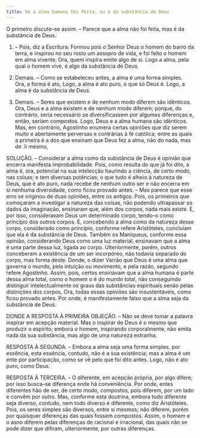 ```yaml
---
title: Se a alma humana foi feita, ou é da substância de Deus
---
```


O primeiro discute–se assim. – Parece que a alma não foi feita, mas é da substância de Deus.  

1. – Pois, diz a Escritura: Formou pois o Senhor Deus o homem do barro da terra, e inspirou no seu rosto um assopro de vida, e foi feito o homem em alma vivente. Ora, quem inspira emite algo de si. Logo a alma, pela qual o homem vive, é algo da substância de Deus.  

2. Demais. – Como se estabeleceu antes, a alma é uma forma simples. Ora, a forma é ato, Logo, a alma é ato puro, o que só Deus é. Logo, a alma é da substância de Deus.  

3. Demais. – Seres que existem e de nenhum modo diferem são idênticos. Ora, Deus e a alma existem e de nenhum modo diferem; porque, do contrário, seria necessário se diversificassem por algumas diferenças e, então, seriam compostos. Logo, Deus e a alma humana são idênticos.  Mas, em contrário, Agostinho enumera certas opiniões que diz serem muito e abertamente perversas e contrárias à fé católica; entre as quais a primeira é a dos que ensinam que Deus fez a alma, não do nada, mas de .li mesmo,  

SOLUÇÃO. – Considerar a alma como da substância de Deus é opinião que encerra manifesta improbabilidade. Pois, como resulta do que já foi dito, a alma é, ora, potencial na sua intelecção haurindo a ciência, de certo modo, nas coisas; e tem diversas potências; o que tudo é alheio à natureza de Deus, que é ato puro, nada recebe de nenhum outro ser e não encerra em si nenhuma diversidade, como ficou provado antes. – Mas parece que esse erro se originou de duas opiniões, entre os antigos. Pois, os primeiros que começaram a investigar a natureza das coisas, não podendo ultrapassar os dados da imaginação, ensinaram que, além dos corpos, nada mais existe. E, por isso, consideravam Deus um determinado corpo, tendo–o como princípio dos outros corpos. E, concebendo a alma como da natureza desse corpo, considerado como princípio, conforme refere Aristóteles, concluíam que ela é da substância de Deus. Também os Maniqueus, conforme essa opinião, considerando Deus como uma luz material, ensinavam que a alma é uma parte dessa luz, ligada ao corpo. Ulteriormente, porém, outros conceberam a existência de um ser incorpóreo, não todavia separado do corpo, mas forma deste. Donde, o dizer Varrão que Deus é uma alma que governa o mundo, pela intuição ou movimento, e pela razão, segundo refere Agostinho. Assim, pois, certos ensinavam que a alma humana é parte dessa alma total, como o homem o é do mundo total, não conseguindo distinguir intelectualmente os graus das substâncias espirituais senão pelas distinções dos corpos, Ora, todas essas opiniões são insustentáveis, como ficou provado antes. Por onde, é manifestamente falso que a alma seja da substância de Deus.  

DONDE A RESPOSTA À PRIMEIRA OBJEÇÃO. – Não se deve tomar a palavra inspirar em acepção material. Mas o inspirar de Deus é o mesmo que produzir o espírito; embora o homem, inspirando corporalmente, não emita nada da sua substância, mas algo de uma natureza estranha. 

RESPOSTA À SEGUNDA. – Embora a alma seja uma forma simples, por essência, esta essência, contudo, não é a sua existência; mas a alma é um ente por participação, como se vê pelo que foi dito antes. Logo, não é ato puro, como Deus.  

RESPOSTA À TERCEIRA. – O diferente, em acepção própria, por algo difere; por isso busca–se diferença onde há conveniência. Por onde, entes diferentes hão de ser, de certo modo, compostos, pois diferem, por um lado e convêm por outro. Mas, conforme esta doutrina, embora todo diferente seja diverso, contudo, nem todo diverso é diferente, como diz Aristóteles. Pois, os seres simples são diversos, entre si mesmos; não diferem, porém por quaisquer diferenças das quais fossem compostos. Assim, o homem e o asno diferem pelas diferenças de racional e irracional, das quais não se pode dizer que difiram, ulteriormente, por outras diferenças.
